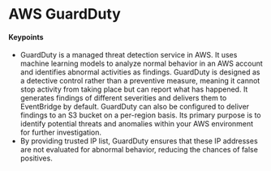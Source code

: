 # AWS GuardDuty

#### Keypoints

- GuardDuty is a managed threat detection service in AWS. It uses machine learning models to analyze normal behavior in an AWS account and identifies abnormal activities as findings. GuardDuty is designed as a detective control rather than a preventive measure, meaning it cannot stop activity from taking place but can report what has happened. It generates findings of different severities and delivers them to EventBridge by default. GuardDuty can also be configured to deliver findings to an S3 bucket on a per-region basis. Its primary purpose is to identify potential threats and anomalies within your AWS environment for further investigation.
- By providing trusted IP list, GuardDuty ensures that these IP addresses are not evaluated for abnormal behavior, reducing the chances of false positives.
